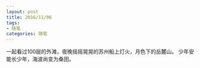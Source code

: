 ```yaml
---
layout: post
title: 2016/11/06
tags:
- 随笔
categories: 随笔
---
```

一起看过100层的外滩，夜晚摇摇晃晃的苏州船上灯火，月色下的岳麓山。
少年安能长少年，海波尚变为桑田。